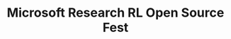---
layout: page
title: Microsoft Research RL Open Source Fest
description: Research Fellow
img: /assets/img/msr.jpg
year: 2020
year_prefix: June-Aug
---